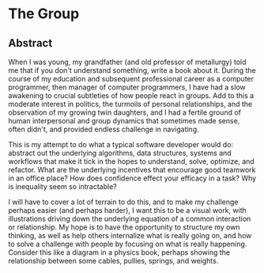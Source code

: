 The Group 
=========


Abstract
-------- 

When I was young, my grandfather (and old professor of metallurgy) told me that if you don't understand something, write a book about it. During the course of my education and subsequent professional career as a computer programmer, then manager of computer programmers, I have had a slow awakening to crucial subtleties of how people react in groups. Add to this a moderate interest in politics, the turmoils of personal relationships, and the observation of my growing twin daughters, and I had a fertile ground of human interpersonal and group dynamics that sometimes made sense, often didn't, and provided endless challenge in navigating.

This is my attempt to do what a typical software developer would do: abstract out the underlying algorithms, data structures, systems and workflows that make it tick in the hopes to understand, solve, optimize, and refactor. What are the underlying incentives that encourage good teamwork in an office place? How does confidence effect your efficacy in a task? Why is inequality seem so intractable?  

I will have to cover a lot of terrain to do this, and to make my challenge perhaps easier (and perhaps harder), I want this to be a visual work, with illustrations driving down the underlying equation of a common interaction or relationship. My hope is to have the opportunity to structure my own thinking, as well as help others internalize what is really going on, and how to solve a challenge with people by focusing on what is really happening. Consider this like a diagram in a physics book, perhaps showing the relationship between some cables, pullies, springs, and weights.




